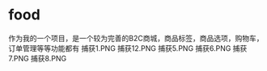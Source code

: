 # food
作为我的一个项目，是一个较为完善的B2C商城，商品标签，商品选项，购物车，订单管理等等功能都有
捕获1.PNG
捕获12.PNG
捕获5.PNG
捕获6.PNG
捕获7.PNG
捕获8.PNG
